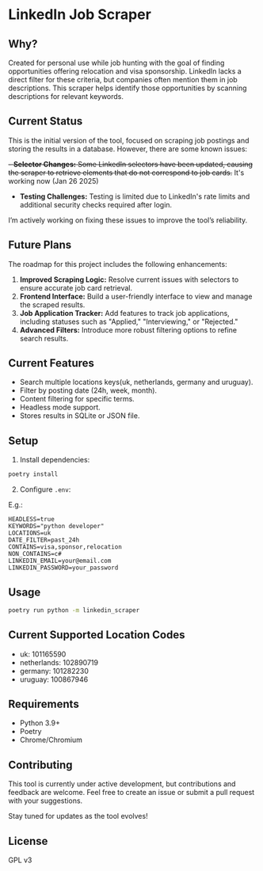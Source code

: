 # LinkedIn Job Scraper

## Why?

Created for personal use while job hunting with the goal of finding opportunities
offering relocation and visa sponsorship. LinkedIn lacks a direct filter for
these criteria, but companies often mention them in job descriptions.
This scraper helps identify those opportunities by scanning descriptions for
relevant keywords.

## Current Status

This is the initial version of the tool, focused on scraping job postings and
storing the results in a database. However, there are some known issues:

~~- **Selector Changes:** Some LinkedIn selectors have been updated, causing
the scraper to retrieve elements that do not correspond to job cards.~~
It's working now (Jan 26 2025)

- **Testing Challenges:** Testing is limited due to LinkedIn's rate limits
  and additional security checks required after login.

I’m actively working on fixing these issues to improve the tool’s reliability.

## Future Plans

The roadmap for this project includes the following enhancements:

1. **Improved Scraping Logic:** Resolve current issues with selectors to ensure
   accurate job card retrieval.
2. **Frontend Interface:** Build a user-friendly interface to view and manage
   the scraped results.
3. **Job Application Tracker:** Add features to track job applications, including
   statuses such as "Applied," "Interviewing," or "Rejected."
4. **Advanced Filters:** Introduce more robust filtering options to refine search
   results.

## Current Features

- Search multiple locations keys(uk, netherlands, germany and uruguay).
- Filter by posting date (24h, week, month).
- Content filtering for specific terms.
- Headless mode support.
- Stores results in SQLite or JSON file.

## Setup

1. Install dependencies:

```bash
poetry install
```

2. Configure `.env`:

E.g.:

```env
HEADLESS=true
KEYWORDS="python developer"
LOCATIONS=uk
DATE_FILTER=past_24h
CONTAINS=visa,sponsor,relocation
NON_CONTAINS=c#
LINKEDIN_EMAIL=your@email.com
LINKEDIN_PASSWORD=your_password
```

## Usage

```bash
poetry run python -m linkedin_scraper
```

## Current Supported Location Codes

- uk: 101165590
- netherlands: 102890719
- germany: 101282230
- uruguay: 100867946

## Requirements

- Python 3.9+
- Poetry
- Chrome/Chromium

## Contributing

This tool is currently under active development, but contributions and feedback
are welcome. Feel free to create an issue or submit a pull request with your suggestions.

Stay tuned for updates as the tool evolves!

## License

GPL v3
